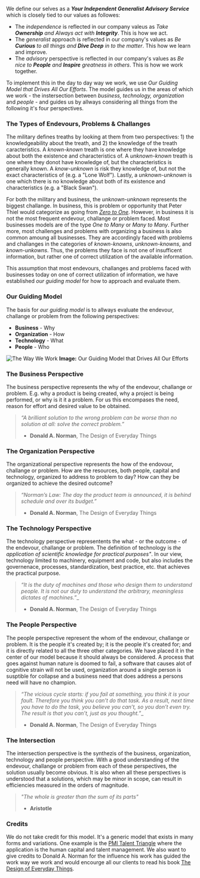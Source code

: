 We define our selves as a **_Your Independent Generalist Advisory Service_** which is closely tied to our values as followes: 

* The _independence_ is reflected in our company valeus as *Take **Ownership** and Always act with **Integrity***. This is how we act. 
* The _generalist_ approach is reflected in our company's values as *Be **Curious** to all things and **Dive Deep** in to the matter*. This how we learn and improve.
* The _advisory_ perspective is reflected in our company's values as *Be nice to **People** and **Inspire** greatness in others*. This is how we work together.

To implement this in the day to day way we work, we use _Our Guiding Model that Drives All Our Efforts_. The model guides us in the areas of which we work - the instersection between *business, technology, organization* and *people* - and guides us by allways considering all things from the following it's four perspectives.

### The Types of Endevours, Problems & Challanges

The military defines treaths by looking at them from two perspectives: 1) the knowledgeability about the treath, and 2) the knowledge of the treath caracteristics. A _known-known_ treath is one where they have knowledge about both the existence and characteristics of. A _unknown-known_ treath is one where they donot have knowledge of, but the characteristics is generally known. A _know-unknown_ is risk they knowledge of, but not the exact characteristics of (e.g. a "Lone Wolf"). Lastly, a _unknown-unknown_ is one which there is no knowledge about both of its existence and characteristics (e.g. a "Black Swan").

For both the military and business, the _unknown-unknown_ represents the biggest challange. In business, this is problem or opportunity that Peter Thiel would categorize as going from *[Zero to One](https://en.wikipedia.org/wiki/Zero_to_One)*. However, in business it is not the most frequent endevour, challange or problem faced. Most businesses models are of the type *One to Many* or *Many to Many*. Further more, most challenges and problems with organizing a business is also common amoung all businesses. They are accordingly faced with problems and challanges in the categories of _known-knowns_, _unknown-knowns_, and _known-unkowns_. Thus, the problems they face is not one of insufficent information, but rather one of correct utilization of the available information.

This assumption that most endevours, challanges and problems faced with businesses today on one of correct utilization of information, we have established _our guiding model_ for how to approach and evaluate them. 

### Our Guiding Model
The basis for _our guiding model_ is to allways evaluate the endevour, challange or problem from the following perspectives:
* **Business** - Why
* **Organization** - How
* **Technology** - What
* **People** - Who

![The Way We Work](/assets/img/about/way-we-work-002.png "The Way We Work")
**Image:** Our Guiding Model that Drives All Our Efforts


### The Business Perspective
The business perspective represents the why of the endevour, challange or problem. E.g. why a product is being created, why a project is being performed, or why is it it a problem. For us this encompases the need, reason for effort and desired value to be obtained.  

> *“A brilliant solution to the wrong problem can be worse than no solution at all: solve the correct problem.”*
> - **Donald A. Norman**, The Design of Everyday Things

### The Organization Perspective
The organizational perspective represents the how of the endovour, challange or problem. How are the resources, both people, capital and technology, organized to address to problem to day? How can they be organized to achieve the desired outcome? 

> _“Norman’s Law: The day the product team is announced, it is behind schedule and over its budget.”_
> - **Donald A. Norman**, The Design of Everyday Things

### The Technology Perspective
The technology perspective representents the what - or the outcome - of the endevour, challange or problem. The definition of technology is _the application of scientific knowledge for practical purposes"_. In our view, technology limited to machinery, equipment and code, but also includes the governenace, processes, standardization, best practice, etc. that achieves the practical purpose.

> _“It is the duty of machines and those who design them to understand people. It is not our duty to understand the arbitrary, meaningless dictates of machines.”__
> - **Donald A. Norman**, The Design of Everyday Things

### The People Perspective
The people perspective represent the whom of the endevour, challange or problem. It is the people it's created by; it is the people it's created for; and it is directly related to all the three other categories. We have placed it in the center of our model because it should always be considered. A process that goes against human nature is doomed to fail, a software that causes alot of cognitive strain will not be used, organization around a single person is susptible for collapse and a business need that does address a persons need will have no champion. 

> _“The vicious cycle starts: if you fail at something, you think it is your fault. Therefore you think you can’t do that task. As a result, next time you have to do the task, you believe you can’t, so you don’t even try. The result is that you can’t, just as you thought.”__
> - **Donald A. Norman**, The Design of Everyday Things

### The Intersection
The intersection perspective is the synthezis of the business, organization, technology and people perspective. With a good understanding of the endevour, challange or problem from each of these perspectives, the solution usually become obvious. It is also when all these perspectives is understood that a solutions, which may be minor in scope, can result in efficiencies measured in the orders of magnitude.

> _"The whole is greater than the sum of its parts"_
> - **Aristotle**

### Credits
We do not take credit for this model. It's a generic model that exists in many forms and variations. One example is the [PMI Talent Triangle](https://www.pmi.org/learning/training-development/talent-triangle) where the application is the human capital and talent management. We also want to give credits to Donald A. Norman for the influence his work has guided the work way we work and would encourge all our clients to read his book [The Design of Everyday Things](https://www.goodreads.com/book/show/840.The_Design_of_Everyday_Things).